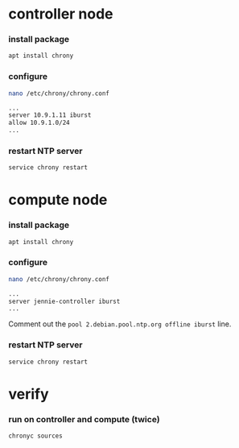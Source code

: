 # controller node
### install package
```bash
apt install chrony
```

### configure
```bash
nano /etc/chrony/chrony.conf

...
server 10.9.1.11 iburst
allow 10.9.1.0/24
...

```

### restart NTP server
```bash
service chrony restart
```

# compute node
### install package
```bash
apt install chrony
```

### configure
```bash 
nano /etc/chrony/chrony.conf 

...
server jennie-controller iburst
...
```
Comment out the `pool 2.debian.pool.ntp.org offline iburst` line.

### restart NTP server
```bash
service chrony restart
```

# verify
### run on controller and compute (twice)
```bash
chronyc sources
```




